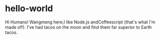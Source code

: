 # hello-world
Hi Humans!
Wangmeng here,I like Node.js andCoffeescript (that's what I'm made of!).
I've had tacos on the moon and find them far superior to Earth tacos.
